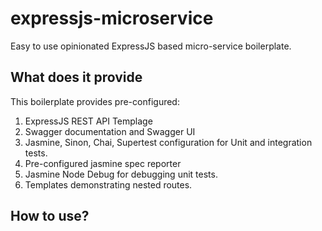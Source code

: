 # expressjs-microservice
Easy to use opinionated ExpressJS based micro-service boilerplate.

## What does it provide
This boilerplate provides pre-configured:

1. ExpressJS REST API Templage
2. Swagger documentation and Swagger UI
3. Jasmine, Sinon, Chai, Supertest configuration for Unit and integration tests.
4. Pre-configured jasmine spec reporter
5. Jasmine Node Debug for debugging unit tests.
6. Templates demonstrating nested routes.

## How to use? 
